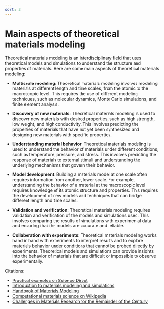 ```yaml
---
sort: 3
---
```


# Main aspects of theoretical materials modeling

Theoretical materials modeling is an interdisciplinary field that uses theoretical models and simulations to understand the structure and properties of materials. Here are some main aspects of theoretical materials modeling:

- **Multiscale modeling**: Theoretical materials modeling involves modeling materials at different length and time scales, from the atomic to the macroscopic level. This requires the use of different modeling techniques, such as molecular dynamics, Monte Carlo simulations, and finite element analysis.

- **Discovery of new materials**: Theoretical materials modeling is used to discover new materials with desired properties, such as high strength, low weight, and high conductivity. This involves predicting the properties of materials that have not yet been synthesized and designing new materials with specific properties.

- **Understanding material behavior**: Theoretical materials modeling is used to understand the behavior of materials under different conditions, such as temperature, pressure, and stress. This involves predicting the response of materials to external stimuli and understanding the underlying mechanisms that govern their behavior.

- **Model development**: Building a materials model at one scale often requires information from another, lower scale. For example, understanding the behavior of a material at the macroscopic level requires knowledge of its atomic structure and properties. This requires the development of new models and techniques that can bridge different length and time scales.

- **Validation and verification**: Theoretical materials modeling requires validation and verification of the models and simulations used. This involves comparing the results of simulations with experimental data and ensuring that the models are accurate and reliable.

- **Collaboration with experiments**: Theoretical materials modeling works hand in hand with experiments to interpret results and to explore materials behavior under conditions that cannot be probed directly by experiments. Theoretical models and simulations can provide insights into the behavior of materials that are difficult or impossible to observe experimentally.

Citations:
- [Practical examples on Science Direct](https://www.sciencedirect.com/topics/materials-science/theoretical-modeling)
- [Introduction to materials modeling and simulations](https://youtube.com/watch?v=RE24DCrPyfY)
- [Handbook of Materials Modeling](https://link.springer.com/referencework/10.1007/978-3-319-42913-7)
- [Computational materials science on Wikipedia](https://en.wikipedia.org/wiki/Computational_materials_science)
- [Challenges in Materials Research for the Remainder of the Century](https://www.nap.edu/read/9025/chapter/3)
